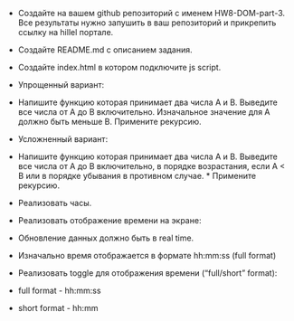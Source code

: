 * Создайте на вашем github репозиторий с именем HW8-DOM-part-3. Все результаты нужно запушить в ваш репозиторий и прикрепить ссылку на hillel портале.
* Создайте README.md с описанием задания.
* Создайте index.html в котором подключите js script.
* Упрощенный вариант:
* Напишите функцию которая принимает два числа A и В. Выведите все числа от A до B включительно. Изначальное значение для А должно быть меньше В. Примените рекурсию.

* Усложненный вариант:
* Напишите функцию которая принимает два числа A и В. Выведите все числа от A до B включительно, в порядке возрастания, если A < B или в порядке убывания в противном случае. * Примените рекурсию.
* Реализовать часы.
* Реализовать отображение времени на экране:
* Обновление данных должно быть в real time.
* Изначально время отображается в формате hh:mm:ss (full format)
* Реализовать toggle для отображения времени (“full/short” format):
* full format - hh:mm:ss
* short format - hh:mm

